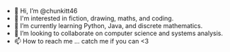 - 👋 Hi, I’m @chunkitt46
- 👀 I'm interested in fiction, drawing, maths, and coding.
- 🌱 I’m currently learning Python, Java, and discrete mathematics.
- 💞️ I’m looking to collaborate on computer science and systems analysis.
- 📫 How to reach me ... catch me if you can <3

<!---
chunkitt46/chunkitt46 is a ✨ special ✨ repository because its `README.md` (this file) appears on your GitHub profile.
You can click the Preview link to take a look at your changes.
--->
